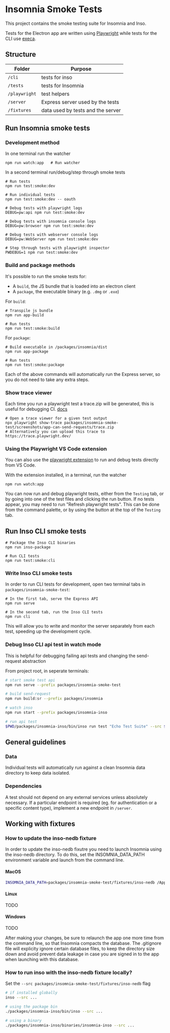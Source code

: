 # Insomnia Smoke Tests

This project contains the smoke testing suite for Insomnia and Inso.

Tests for the Electron app are written using [Playwright](https://github.com/microsoft/playwright)  while tests for the CLI use [execa](https://github.com/sindresorhus/execa).

## Structure

| Folder       | Purpose                           |
| ------------ | --------------------------------- |
| `/cli`       | tests for inso                    |
| `/tests`     | tests for Insomnia                |
| `/playwright`| test helpers                      |
| `/server`    | Express server used by the tests  |
| `/fixtures`  | data used by tests and the server |

## Run Insomnia smoke tests

### Development method

In one terminal run the watcher

```shell
npm run watch:app   # Run watcher
```

In a second terminal run/debug/step through smoke tests

```shell
# Run tests
npm run test:smoke:dev

# Run individual tests
npm run test:smoke:dev -- oauth

# Debug tests with playwright logs
DEBUG=pw:api npm run test:smoke:dev

# Debug tests with insomnia console logs
DEBUG=pw:browser npm run test:smoke:dev

# Debug tests with webserver console logs
DEBUG=pw:WebServer npm run test:smoke:dev

# Step through tests with playwright inspector
PWDEBUG=1 npm run test:smoke:dev
```

### Build and package methods

It's possible to run the smoke tests for:

- A `build`, the JS bundle that is loaded into an electron client
- A `package`, the executable binary (e.g. `.dmg` or `.exe`)

For `build`:

```shell
# Transpile js bundle
npm run app-build

# Run tests
npm run test:smoke:build
```

For `package`:

```shell
# Build executable in /packages/insomnia/dist
npm run app-package

# Run tests
npm run test:smoke:package
```

Each of the above commands will automatically run the Express server, so you do not need to take any extra steps.

### Show trace viewer

Each time you run a playwright test a trace.zip will be generated, this is useful for debugging CI. [docs](https://playwright.dev/docs/trace-viewer)

```shell
# Open a trace viewer for a given test output
npx playwright show-trace packages/insomnia-smoke-test/screenshots/app-can-send-requests/trace.zip
# Alternatively you can upload this trace to https://trace.playwright.dev/
```

### Using the Playwright VS Code extension

You can also use the [playwright extension](https://marketplace.visualstudio.com/items?itemName=ms-playwright.playwright) to run and debug tests directly from VS Code.

With the extension installed, in a terminal, run the watcher

```shell
npm run watch:app
```

You can now run and debug playwright tests, either from the `Testing` tab, or by going into one of the test files and clicking the run button.
If no tests appear, you may need to run "Refresh playwright tests". This can be done from the command palette, or by using the button at the top of the `Testing` tab.

## Run Inso CLI smoke tests

```shell
# Package the Inso CLI binaries
npm run inso-package

# Run CLI tests
npm run test:smoke:cli
```

### Write Inso CLI smoke tests

In order to run CLI tests for development, open two terminal tabs in `packages/insomnia-smoke-test`:

```shell
# In the first tab, serve the Express API
npm run serve

# In the second tab, run the Inso CLI tests
npm run cli
```

This will allow you to write and monitor the server separately from each test, speeding up the development cycle.

### Debug Inso CLI api test in watch mode

This is helpful for debugging failing api tests and changing the send-request abstraction

From project root, in seperate terminals:

```sh
# start smoke test api
npm run serve --prefix packages/insomnia-smoke-test

# build send-request
npm run build:sr --prefix packages/insomnia

# watch inso
npm run start --prefix packages/insomnia-inso

# run api test
$PWD/packages/insomnia-inso/bin/inso run test "Echo Test Suite" --src $PWD/packages/insomnia-smoke-test/fixtures/inso-nedb --env Dev --verbose
```

## General guidelines

### Data

Individual tests will automatically run against a clean Insomnia data directory to keep data isolated.

### Dependencies

A test should not depend on any external services unless absolutely necessary. If a particular endpoint is required (eg. for authentication or a specific content type), implement a new endpoint in `/server`.

## Working with fixtures

### How to update the inso-nedb fixture

In order to update the inso-nedb fixutre you need to launch Insomnia using the inso-nedb directory. To do this, set the INSOMNIA_DATA_PATH environment variable and launch from the command line.

#### MacOS

```bash
INSOMNIA_DATA_PATH=packages/insomnia-smoke-test/fixtures/inso-nedb /Applications/Insomnia.app/Contents/MacOS/Insomnia
```

#### Linux

TODO

#### Windows

TODO

After making your changes, be sure to relaunch the app one more time from the command line, so that Insomnia compacts the database. The .gitignore file will explicity ignore certain database files, to keep the directory size down and avoid prevent data leakage in case you are signed in to the app when launching with this database.

### How to run inso with the inso-nedb fixture locally?

Set the `--src packages/insomnia-smoke-test/fixtures/inso-nedb` flag

```bash
# if installed globally
inso --src ...

# using the package bin
./packages/insomnia-inso/bin/inso --src ...

# using a binary
./packages/insomnia-inso/binaries/insomnia-inso --src ...
```
